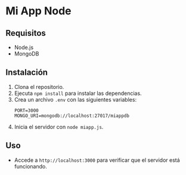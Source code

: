 # Mi App Node

## Requisitos
- Node.js
- MongoDB

## Instalación
1. Clona el repositorio.
2. Ejecuta `npm install` para instalar las dependencias.
3. Crea un archivo `.env` con las siguientes variables:
   ```
   PORT=3000
   MONGO_URI=mongodb://localhost:27017/miappdb
   ```
4. Inicia el servidor con `node miapp.js`.

## Uso
- Accede a `http://localhost:3000` para verificar que el servidor está funcionando.
